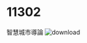 # 11302
智慧城市導論
![download](https://github.com/user-attachments/assets/b7ca32e6-570b-4f51-90c3-ab68022d7ac6)
